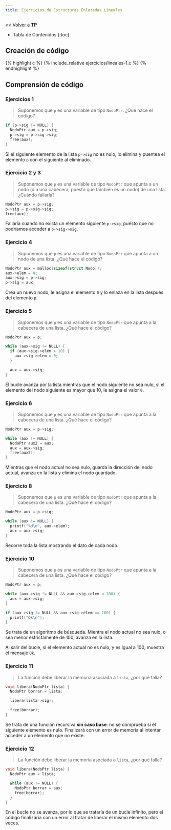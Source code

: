 ```yaml
---
title: Ejercicios de Estructuras Enlazadas Lineales
---
```


[&lt;&lt; Volver a **TP**](../tp.md)

* Tabla de Contenidos
{:toc}

## Creación de código

{% highlight c %}
{% include_relative ejercicios/lineales-1.c %}
{% endhighlight %}

## Comprensión de código

### Ejercicios 1

> Suponemos que `p` es una variable de tipo `NodoPtr`. ¿Qué hace el código?

```c
if (p->sig != NULL) {
  NodoPtr aux = p->sig;
  p->sig = p->sig->sig;
  free(aux);
}
```

Si el siguiente elemento de la lista `p->sig` no es nulo, lo elimina y puentea el elemento `p` con el siguiente al eliminado.

### Ejercicio 2 y 3

> Suponemos que `p` es una variable de tipo `NodoPtr` que apunta a un nodo (o a una cabecera, puesto que también es un nodo) de una lista. ¿Cuándo fallaría?

```c
NodoPtr aux = p->sig;
p->sig = p->sig->sig;
free(aux);
```

Fallaría cuando no exista un elemento siguiente `p->sig`, puesto que no podríamos acceder a `p->sig->sig`.

### Ejercicio 4

> Suponemos que `p` es una variable de tipo `NodoPtr` que apunta a un nodo de una lista. ¿Qué hace el código?

```c
NodoPtr aux = malloc(sizeof(struct Nodo));
aux->elem = 0;
aux->sig = p->sig;
p->sig = aux;
```

Crea un nuevo nodo, le asigna el elemento `0` y lo enlaza en la lista después del elemento `p`.

### Ejercicio 5

> Suponemos que `p` es una variable de tipo `NodoPtr` que apunta a la cabecera de una lista. ¿Qué hace el código?

```c
NodoPtr aux = p;

while (aux->sig != NULL) {
  if (aux->sig->elem > 10) {
    aux->sig->elem = 0;
  }

  aux = aux->sig;
}
```

El bucle avanza por la lista mientras que el nodo siguiente no sea nulo, si el elemento del nodo siguiente es mayor que 10, le asigna el valor `0`.

### Ejercicio 6

> Suponemos que `p` es una variable de tipo `NodoPtr` que apunta a la cabecera de una lista. ¿Qué hace el código?

```c
NodoPtr aux = p->sig;

while (aux != NULL) {
  NodoPtr aux2 = aux;
  aux = aux->sig;
  free(aux2);
}
```

Mientras que el nodo actual no sea nulo, guarda la dirección del nodo actual, avanza en la lista y elimina el nodo guardado.

### Ejercicio 8

> Suponemos que `p` es una variable de tipo `NodoPtr` que apunta a la cabecera de una lista. ¿Qué hace el código?

```c
NodoPtr aux = p->sig;

while (aux != NULL) {
  printf("%d\n", aux->elem);
  aux = aux->sig;
}
```

Recorre toda la lista mostrando el dato de cada nodo.

### Ejercicio 10

> Suponemos que `p` es una variable de tipo `NodoPtr` que apunta a la cabecera de una lista. ¿Qué hace el código?

```c
NodoPtr aux = p;

while (aux->sig != NULL && aux->sig->elem < 100) {
  aux = aux->sig;
}

if (aux->sig != NULL && aux->sig->elem == 100) {
  printf("Ok\n");
}
```

Se trata de un algoritmo de búsqueda. Mientra el nodo actual no sea nulo, o sea menor estrictamente de 100, avanza en la lista.

Al salir del bucle, si el elemento actual no es nulo, y es igual a 100, muestra el mensaje `Ok`.

### Ejercicio 11

> La función debe liberar la memoria asociada a `lista`, ¿por qué falla?

```c
void libera(NodoPtr lista) {
  NodoPtr borrar = lista;

  libera(lista->sig);

  free(borrar);
}
```

Se trata de una función recursiva **sin caso base**: no se comprueba si el siguiente elemento es nulo. Finalizará con un error de memoria al intentar acceder a un elemento que no existe.

### Ejercicio 12

> La función debe liberar la memoria asociada a `lista`, ¿por qué falla?

```c
void libera(NodoPtr lista) {
  NodoPtr aux = lista;

  while (aux != NULL) {
    NodoPtr borrar = aux;
    free(borrar);
  }
}
```

En el bucle no se avanza, por lo que se trataría de un bucle infinito, pero el código finalizaría con un error al tratar de liberar el mismo elemento dos veces.
